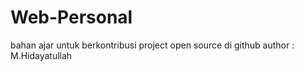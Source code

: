 # Web-Personal
bahan ajar untuk berkontribusi project open source di github
author : M.Hidayatullah
